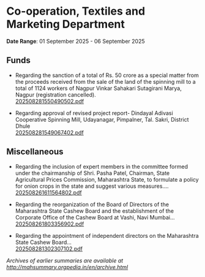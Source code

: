 # Co-operation, Textiles and Marketing Department

**Date Range**: 01 September 2025 - 06 September 2025


## Funds
- Regarding the sanction of a total of Rs. 50 crore as a special matter from the proceeds received from the sale of the land of the spinning mill to a total of 1124 workers of Nagpur Vinkar Sahakari Sutagirani Marya, Nagpur (registration cancelled).\
  [202508281550490502.pdf](https://gr.maharashtra.gov.in/Site/Upload/Government%20Resolutions/English/202508281550490502.pdf)

- Regarding approval of revised project report- Dindayal Adivasi Cooperative Spinning Mill, Udayanagar, Pimpalner, Tal. Sakri, District Dhule\
  [202508281549067402.pdf](https://gr.maharashtra.gov.in/Site/Upload/Government%20Resolutions/English/202508281549067402.pdf)

## Miscellaneous
- Regarding the inclusion of expert members in the committee formed under the chairmanship of Shri. Pasha Patel, Chairman, State Agricultural Prices Commission, Maharashtra State, to formulate a policy for onion crops in the state and suggest various measures....\
  [202508261611564802.pdf](https://gr.maharashtra.gov.in/Site/Upload/Government%20Resolutions/English/202508261611564802.pdf)

- Regarding the reorganization of the Board of Directors of the Maharashtra State Cashew Board and the establishment of the Corporate Office of the Cashew Board at Vashi, Navi Mumbai...\
  [202508261803356902.pdf](https://gr.maharashtra.gov.in/Site/Upload/Government%20Resolutions/English/202508261803356902.pdf)

- Regarding the appointment of independent directors on the Maharashtra State Cashew Board...\
  [202508281302307102.pdf](https://gr.maharashtra.gov.in/Site/Upload/Government%20Resolutions/English/202508281302307102.pdf)


*Archives of earlier summaries are available at http://mahsummary.orgpedia.in/en/archive.html*